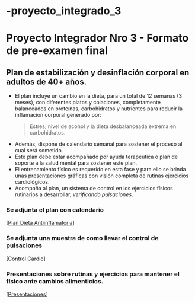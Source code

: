 # -proyecto_integrado_3
# Proyecto Integrador Nro 3 - Formato de pre-examen final

## Plan de estabilización y desinflación corporal en adultos de 40+ años.

* El plan incluye un cambio en la dieta, para un total de 12 semanas (3 meses), con diferentes platos y colaciones, completamente balanceados en proteínas, carbohidratos y nutrientes para reducir la inflamacion corporal generado por:
  > Estres, nivel de acohol y la dieta desbalanceada extrema en carbohidratos.
* Además, dispone de calendario semanal para sostener el proceso al cual será sometido.
* Este plan debe estar acompañado por ayuda terapeutica o plan de soporte a la salud mental para sostener este plan.
* El entrenamiento físico es requerido en esta fase y para ello se brinda unas presentaciones gráficas con visión completa de rutinas ejercicios cardiológicos.
* Acompaña al plan, un sistema de control en los ejercicios físicos rutinarios a desarrollar, _verificando pulsaciones_.

### Se adjunta el plan  con calendario
[[Plan Dieta Antiinflamatoria]( https://docs.google.com/document/d/1J9Eg9K_c_fqUvCkzWvB9DlurZUbOdImIeJxDGYmxwLg/edit?usp=sharing)]

### Se adjunta una muestra de como llevar el control de pulsaciones
[[Control Cardio](https://docs.google.com/spreadsheets/d/1gmj0AvfBeCzCs1zwITq_E8V2_1csMOMH-3GWC_HFMYc/edit?usp=sharing)]

### Presentaciones sobre rutinas y ejercicios para mantener el físico ante cambios alimenticios.
[[Presentaciones](https://gamma.app/docs/Ejercicios-Cardio-para-Adultos-Mayores-0ob0bwo6aw84xvw)]
